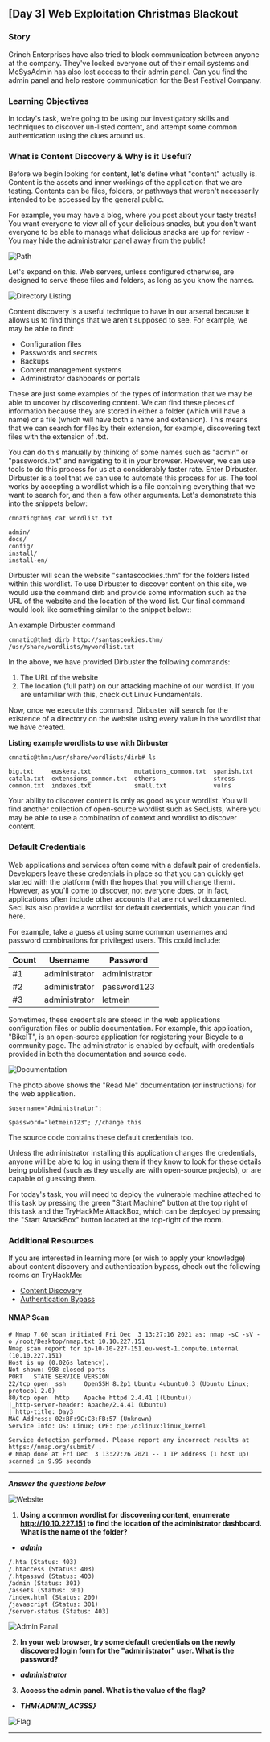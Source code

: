 ## [Day 3] Web Exploitation Christmas Blackout

### Story

Grinch Enterprises have also tried to block communication between anyone at the company. They've locked everyone out of their email systems and McSysAdmin has also lost access to their admin panel. Can you find the admin panel and help restore communication for the Best Festival Company.

### Learning Objectives

In today's task, we're going to be using our investigatory skills and techniques to discover un-listed content, and attempt some common authentication using the clues around us.

### What is Content Discovery & Why is it Useful?

Before we begin looking for content, let's define what "content" actually is. Content is the assets and inner workings of the application that we are testing. Contents can be files, folders, or pathways that weren't necessarily intended to be accessed by the general public.

For example, you may have a blog, where you post about your tasty treats! You want everyone to view all of your delicious snacks, but you don't want everyone to be able to manage what delicious snacks are up for review - You may hide the administrator panel away from the public!

![Path](https://github.com/vrbait1107/CTF_WRITEUPS/blob/main/TryHackMe/images/Advent-of-cyber-3/Day-3/Picture-1.png "Path")

Let's expand on this. Web servers, unless configured otherwise, are designed to serve these files and folders, as long as you know the names.

![Directory Listing](https://github.com/vrbait1107/CTF_WRITEUPS/blob/main/TryHackMe/images/Advent-of-cyber-3/Day-3/Picture-2.png "Directory Listing")

Content discovery is a useful technique to have in our arsenal because it allows us to find things that we aren't supposed to see. For example, we may be able to find:

- Configuration files
- Passwords and secrets
- Backups
- Content management systems
- Administrator dashboards or portals

These are just some examples of the types of information that we may be able to uncover by discovering content. We can find these pieces of information because they are stored in either a folder (which will have a name) or a file (which will have both a name and extension). This means that we can search for files by their extension, for example, discovering text files with the extension of .txt.

You can do this manually by thinking of some names such as "admin" or "passwords.txt" and navigating to it in your browser. However, we can use tools to do this process for us at a considerably faster rate. Enter Dirbuster. Dirbuster is a tool that we can use to automate this process for us. The tool works by accepting a wordlist which is a file containing everything that we want to search for, and then a few other arguments. Let's demonstrate this into the snippets below:

```
cmnatic@thm$ cat wordlist.txt

admin/
docs/
config/
install/
install-en/

```

Dirbuster will scan the website "santascookies.thm" for the folders listed within this wordlist. To use Dirbuster to discover content on this site, we would use the command dirb and provide some information such as the URL of the website and the location of the word list. Our final command would look like something similar to the snippet below::

An example Dirbuster command

```
cmnatic@thm$ dirb http://santascookies.thm/ /usr/share/wordlists/mywordlist.txt

```

In the above, we have provided Dirbuster the following commands:

1. The URL of the website
2. The location (full path) on our attacking machine of our wordlist. If you are unfamiliar with this, check out Linux Fundamentals.

Now, once we execute this command, Dirbuster will search for the existence of a directory on the website using every value in the wordlist that we have created.

**Listing example wordlists to use with Dirbuster**

```
cmnatic@thm:/usr/share/wordlists/dirb# ls

big.txt     euskera.txt            mutations_common.txt  spanish.txt
catala.txt  extensions_common.txt  others                stress
common.txt  indexes.txt            small.txt             vulns

```

Your ability to discover content is only as good as your wordlist. You will find another collection of open-source wordlist such as SecLists, where you may be able to use a combination of context and wordlist to discover content.

### Default Credentials

Web applications and services often come with a default pair of credentials. Developers leave these credentials in place so that you can quickly get started with the platform (with the hopes that you will change them). However, as you'll come to discover, not everyone does, or in fact, applications often include other accounts that are not well documented. SecLists also provide a wordlist for default credentials, which you can find here.

For example, take a guess at using some common usernames and password combinations for privileged users. This could include:

| **Count** | **Username**  | **Password**  |
| --------- | ------------- | ------------- |
| #1        | administrator | administrator |
| #2<br>    | administrator | password123   |
| #3<br>    | administrator | letmein       |

Sometimes, these credentials are stored in the web applications configuration files or public documentation. For example, this application, "BikeIT", is an open-source application for registering your Bicycle to a community page. The administrator is enabled by default, with credentials provided in both the documentation and source code.

![Documentation](https://github.com/vrbait1107/CTF_WRITEUPS/blob/main/TryHackMe/images/Advent-of-cyber-3/Day-3/Picture-3.png "Documentation")

The photo above shows the "Read Me" documentation (or instructions) for the web application.

`$username="Administrator";`

`$password="letmein123"; //change this`

The source code contains these default credentials too.

Unless the administrator installing this application changes the credentials, anyone will be able to log in using them if they know to look for these details being published (such as they usually are with open-source projects), or are capable of guessing them.

For today's task, you will need to deploy the vulnerable machine attached to this task by pressing the green "Start Machine" button at the top right of this task and the TryHackMe AttackBox, which can be deployed by pressing the "Start AttackBox" button located at the top-right of the room.

### Additional Resources

If you are interested in learning more (or wish to apply your knowledge) about content discovery and authentication bypass, check out the following rooms on TryHackMe:

- [Content Discovery](https://tryhackme.com/jr/contentdiscovery)
- [Authentication Bypass](https://tryhackme.com/jr/authenticationbypass)

#### NMAP Scan

```
# Nmap 7.60 scan initiated Fri Dec  3 13:27:16 2021 as: nmap -sC -sV -o /root/Desktop/nmap.txt 10.10.227.151
Nmap scan report for ip-10-10-227-151.eu-west-1.compute.internal (10.10.227.151)
Host is up (0.026s latency).
Not shown: 998 closed ports
PORT   STATE SERVICE VERSION
22/tcp open  ssh     OpenSSH 8.2p1 Ubuntu 4ubuntu0.3 (Ubuntu Linux; protocol 2.0)
80/tcp open  http    Apache httpd 2.4.41 ((Ubuntu))
|_http-server-header: Apache/2.4.41 (Ubuntu)
|_http-title: Day3
MAC Address: 02:BF:9C:C8:FB:57 (Unknown)
Service Info: OS: Linux; CPE: cpe:/o:linux:linux_kernel

Service detection performed. Please report any incorrect results at https://nmap.org/submit/ .
# Nmap done at Fri Dec  3 13:27:26 2021 -- 1 IP address (1 host up) scanned in 9.95 seconds

```

---

**_Answer the questions below_**

![Website](https://github.com/vrbait1107/CTF_WRITEUPS/blob/main/TryHackMe/images/Advent-of-cyber-3/Day-3/Picture-4.png "Website")

1. **Using a common wordlist for discovering content, enumerate http://10.10.227.151 to find the location of the administrator dashboard. What is the name of the folder?**

- **_admin_**

```
/.hta (Status: 403)
/.htaccess (Status: 403)
/.htpasswd (Status: 403)
/admin (Status: 301)
/assets (Status: 301)
/index.html (Status: 200)
/javascript (Status: 301)
/server-status (Status: 403)

```

![Admin Panal](https://github.com/vrbait1107/CTF_WRITEUPS/blob/main/TryHackMe/images/Advent-of-cyber-3/Day-3/Picture-5.png "Admin Panal")

2. **In your web browser, try some default credentials on the newly discovered login form for the "administrator" user. What is the password?**

- **_administrator_**

3. **Access the admin panel. What is the value of the flag?**

- **_THM{ADM1N_AC3SS}_**

![Flag](https://github.com/vrbait1107/CTF_WRITEUPS/blob/main/TryHackMe/images/Advent-of-cyber-3/Day-3/Picture-6.png "Flag")

---

